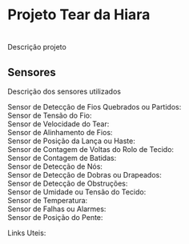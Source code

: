 # Projeto  Tear da Hiara <h1>

Descrição projeto

## Sensores

Descrição dos sensores utilizados

Sensor de Detecção de Fios Quebrados ou Partidos: <br>
Sensor de Tensão do Fio: <br>
Sensor de Velocidade do Tear: <br>
Sensor de Alinhamento de Fios: <br>
Sensor de Posição da Lança ou Haste:  <br>
Sensor de Contagem de Voltas do Rolo de Tecido: <br>
Sensor de Contagem de Batidas: <br>
Sensor de Detecção de Nós: <br>
Sensor de Detecção de Dobras ou Drapeados: <br>
Sensor de Detecção de Obstruções: <br>
Sensor de Umidade ou Tensão do Tecido: <br>
Sensor de Temperatura: <br>
Sensor de Falhas ou Alarmes: <br>
Sensor de Posição do Pente:<br>

Links Uteis:
![]()
